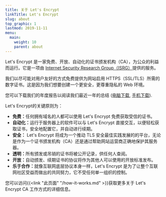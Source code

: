 ```yaml
---
title: 关于 Let's Encrypt
linkTitle: Let's Encrypt
slug: about
top_graphic: 1
lastmod: 2019-11-11
menu:
  main:
    weight: 10
    parent: about
---
```


Let's Encrypt 是一家免费、开放、自动化的证书颁发机构（CA），为公众的利益而运行。它是一项由 [Internet Security Research Group（ISRG）](https://www.abetterinternet.org/)提供的服务。

我们以尽可能对用户友好的方式免费提供为网站启用 HTTPS（SSL/TLS）所需的数字证书。这是因为我们想要创建一个更安全，更尊重隐私的 Web 环境。

您可以下载我们的年度报告以阅读我们最近一年的总结 ([电脑下载](https://abetterinternet.org/documents/2019-ISRG-Annual-Report-Desktop.pdf), [手机下载](https://abetterinternet.org/documents/2019-ISRG-Annual-Report-Mobile.pdf)).

Let's Encrypt的关键原则为：

* <strong>免费：</strong>任何拥有域名的人都可以使用 Let's Encrypt 免费获取受信的证书。
* <strong>自动化：</strong>运行于服务器上的软件可以与 Let's Encrypt 直接交互，以便轻松获取证书，安全地配置它，并自动进行续期。
* <strong>安全：</strong> Let's Encrypt 将成为一个推动 TLS 安全最佳实践发展的的平台，无论是作为一个证书颁发机构（CA）还是通过帮助网站运营商正确地保护其服务器。
* <strong>透明：</strong>所有颁发或吊销的证书将被公开记录，供任何人查阅。
* <strong>开放：</strong>自动颁发、续期证书的协议将作为其他人可以使用的开放标准发布。
* <strong>乐于合作：</strong>就像互联网底层协议本身一样，Let's Encrypt 是为了让整个互联网社区受益而做出的共同努力，它不受任何单一组织的控制。


您可以访问{{<link "此页面" "/how-it-works.md" >}}获取更多关于 Let's Encrypt CA 工作方式的详细信息。
